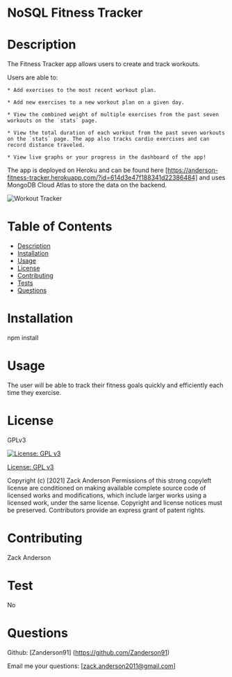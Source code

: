   # NoSQL Fitness Tracker

  
  # Description
  The Fitness Tracker app allows users to create and track workouts.

   Users are able to:
    
    * Add exercises to the most recent workout plan.

    * Add new exercises to a new workout plan on a given day.

    * View the combined weight of multiple exercises from the past seven workouts on the `stats` page.

    * View the total duration of each workout from the past seven workouts on the `stats` page. The app also tracks cardio exercises and can record distance traveled.

    * View live graphs or your progress in the dashboard of the app!

  The app is deployed on Heroku and can be found here [https://anderson-fitness-tracker.herokuapp.com/?id=614d3e47f188341d22386484] and uses MongoDB Cloud Atlas to store the data on the backend.

![Workout Tracker](https://user-images.githubusercontent.com/81836426/134695267-25b5ae0c-7671-49fb-bc8f-012306766895.gif)


  # Table of Contents
  - [Description](#Description)
  - [Installation](#Installation)
  - [Usage](#Usage)
  - [License](#License)
  - [Contributing](#Contributing)
  - [Tests](#Test)
  - [Questions](#Questions)

  # Installation 
  npm install

  # Usage
  The user will be able to track their fitness goals quickly and efficiently each time they exercise.

  # License
  GPLv3

  [![License: GPL v3](https://img.shields.io/badge/License-GPL%20v3-blue.svg)](http://www.gnu.org/licenses/gpl-3.0)

  [License: GPL v3](http://www.gnu.org/licenses/gpl-3.0)

  Copyright (c) [2021] Zack Anderson 
  Permissions of this strong copyleft license are conditioned on making available complete source code of licensed works and modifications, which include larger works using a licensed work, under the same license. Copyright and license notices must be preserved. Contributors provide an express grant of patent rights.


  # Contributing 
  Zack Anderson

  # Test
  No

  # Questions
  
  Github: [Zanderson91] (https://github.com/Zanderson91)

  Email me your questions: [zack.anderson2011@gmail.com]



